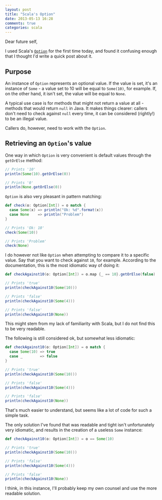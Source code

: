 ```yaml
---
layout: post
title: "Scala's Option"
date: 2013-05-13 16:28
comments: true
categories: scala
---
```

Dear future self,

I used Scala's [`Option`](http://www.scala-lang.org/api/current/index.html#scala.Option) for the first time today, and found it confusing enough that I thought I'd write a quick post
about it.

<!-- more -->

## Purpose
An instance of `Option` represents an optional value. If the value is set, it's an instance of `Some` - a value set to
10 will be equal to `Some(10)`, for example. If, on the other hand, it isn't set, the value will be equal to `None`.

A typical use case is for methods that might not return a value at all - methods that would return `null` in Java. It
makes things clearer: callers don't need to check against `null` every time, it can be considered (rightly!) to be
an illegal value.

Callers do, however, need to work with the `Option`.

## Retrieving an `Option`'s value
One way in which `Option` is very convenient is default values through the `getOrElse` method:
```scala
// Prints '10'
println(Some(10).getOrElse(0))

// Prints '0'
println(None.getOrElse(0))
```

`Option` is also very pleasant in pattern matching:
```scala
def check(o: Option[Int]) = o match {
  case Some(x) => println("Ok: %d".format(x))
  case None    => println("Problem")
}

// Prints 'Ok: 10'
check(Some(10))

// Prints 'Problem'
check(None)
```

I do however not like `Option` when attempting to compare it to a specific value. Say that you want to check against
`10`, for example. According to the documentation, this is the most idiomatic way of doing it:
```scala
def checkAgainst10(o: Option[Int]) = o.map {_ == 10}.getOrElse(false)

// Prints 'true'
println(checkAgainst10(Some(10)))

// Prints 'false'
println(checkAgainst10(Some(4)))

// Prints 'false'
println(checkAgainst10(None))
```

This might stem from my lack of familiarity with Scala, but I do not find this to be very readable.

The following is still considered ok, but somewhat less idiomatic:
```scala
def checkAgainst10(o: Option[Int]) = o match {
  case Some(10) => true
  case _        => false
}

// Prints 'true'
println(checkAgainst10(Some(10)))

// Prints 'false'
println(checkAgainst10(Some(4)))

// Prints 'false'
println(checkAgainst10(None))

```

That's much easier to understand, but seems like a lot of code for such a simple task.

The only solution I've found that was readable and tight isn't unfortunately very idiomatic, and results in the
creation of a useless `Some` instance:
```scala
def checkAgainst10(o: Option[Int]) = o == Some(10)

// Prints 'true'
println(checkAgainst10(Some(10)))

// Prints 'false'
println(checkAgainst10(Some(4)))

// Prints 'false'
println(checkAgainst10(None))
```

I think, in this instance, I'll probably keep my own counsel and use the more readable solution.
